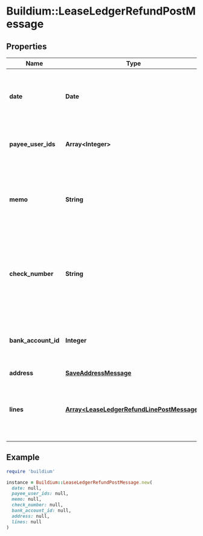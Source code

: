 # Buildium::LeaseLedgerRefundPostMessage

## Properties

| Name | Type | Description | Notes |
| ---- | ---- | ----------- | ----- |
| **date** | **Date** | The date of the refund. The date must be formatted as YYYY-MM-DD. |  |
| **payee_user_ids** | **Array&lt;Integer&gt;** | Unique identifiers of the users receiving the refund. |  |
| **memo** | **String** | A brief note describing the reason for the refund. The value cannot exceed 65 characters. | [optional] |
| **check_number** | **String** | Check number associated with the refund, if applicable. The value cannot exceed 30 characters. | [optional] |
| **bank_account_id** | **Integer** | Unique identifier of the bank account the refund is issued from. |  |
| **address** | [**SaveAddressMessage**](SaveAddressMessage.md) |  |  |
| **lines** | [**Array&lt;LeaseLedgerRefundLinePostMessage&gt;**](LeaseLedgerRefundLinePostMessage.md) | A collection of line items included in the refund. At least one line item is required. |  |

## Example

```ruby
require 'buildium'

instance = Buildium::LeaseLedgerRefundPostMessage.new(
  date: null,
  payee_user_ids: null,
  memo: null,
  check_number: null,
  bank_account_id: null,
  address: null,
  lines: null
)
```

